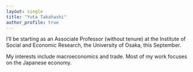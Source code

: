 ```yaml
---
layout: single
title: "Yuta Takahashi"
author_profile: true
---
```


I’ll be starting as an Associate Professor (without tenure) at the Institute of Social and Economic Research, the University of Osaka, this September.

My interests include macroeconomics and trade. Most of my work focuses on the Japanese economy.
